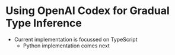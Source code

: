 # Using OpenAI Codex for Gradual Type Inference
- Current implementation is focussed on TypeScript
  - Python implementation comes next
